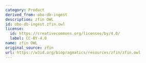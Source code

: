```yaml
---
category: Product
derived_from: obo-db-ingest
description: zfin OWL
id: obo-db-ingest.zfin.owl
license:
  id: https://creativecommons.org/licenses/by/4.0/
  label: CC-BY-4.0
name: zfin OWL
original_source: zfin
url: https://w3id.org/biopragmatics/resources/zfin/zfin.owl
---
```

